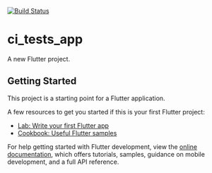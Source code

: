 <a href="https://github.com/LucasErthal/ci_tests_app/actions"><img src="https://github.com/LucasErthal/ci_tests_app/workflows/test-my-app/badge.svg" alt="Build Status"></a>

# ci_tests_app

A new Flutter project.

## Getting Started

This project is a starting point for a Flutter application.

A few resources to get you started if this is your first Flutter project:

- [Lab: Write your first Flutter app](https://docs.flutter.dev/get-started/codelab)
- [Cookbook: Useful Flutter samples](https://docs.flutter.dev/cookbook)

For help getting started with Flutter development, view the
[online documentation](https://docs.flutter.dev/), which offers tutorials,
samples, guidance on mobile development, and a full API reference.
